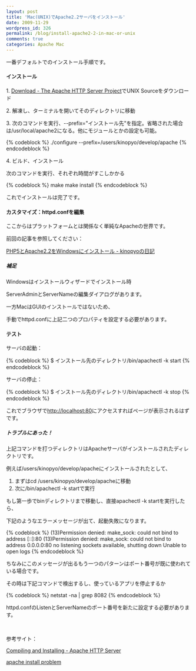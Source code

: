 ```yaml
---
layout: post
title: 'Mac(UNIX)でApache2.2サーバをインストール'
date: 2009-11-29
wordpress_id: 326
permalink: /blog/install-apache2-2-in-mac-or-unix
comments: true
categories: Apache Mac
---
```

<div class="section">
<p>一番デフォルトでのインストール手順です。</p>
<h4>インストール</h4>
<p>1. <a href="http://httpd.apache.org/download.cgi" target="_blank">Download - The Apache HTTP Server Project</a>でUNIX Sourceをダウンロード</p>
<p>2. 解凍し、ターミナルを開いてそのディレクトリに移動</p>
<p>3. 次のコマンドを実行、--prefix="インストール先"を指定。省略された場合は/usr/local/apache2になる。他にモジュールとかの設定も可能。</p>
{% codeblock %}
./configure --prefix=/users/kinopyo/develop/apache
{% endcodeblock %}
<p>4. ビルド、インストール</p>
<p>次のコマンドを実行、それぞれ時間がすこしかかる</p>
{% codeblock %}
make
make install
{% endcodeblock %}
<p>これでインストールは完了です。</p>
<h4>カスタマイズ：httpd.confを編集</h4>
<p>ここからはプラットフォームとは関係なく単純なApacheの世界です。</p>
<p>前回の記事を参照してください：</p>
<p><a href="http://d.hatena.ne.jp/kinopyo/20091124/1259017666" target="_blank">PHP5とApache2.2をWindowsにインストール - kinopyoの日記 </a></p>
<h5>補足</h5>
<p>Windowsはインストールウィザードでインストール時</p>
<p>ServerAdminとServerNameの編集ダイアログがあります。</p>
<p>一方MacはGUIのインストールではないため、</p>
<p>手動でhttpd.confに上記二つのプロパティを設定する必要があります。</p>
<h4>テスト</h4>
<p>サーバの起動：</p>
{% codeblock %}
$ インストール先のディレクトリ/bin/apachectl -k start
{% endcodeblock %}
<p>サーバの停止：</p>
{% codeblock %}
$ インストール先のディレクトリ/bin/apachectl -k stop
{% endcodeblock %}
<p>これでブラウザで<a href="http://localhost:80" target="_blank">http://localhost:80</a>にアクセスすればページが表示されるはずです。</p>
<h5>トラブルにあった！</h5>
<p>上記コマンドを打つディレクトリはApacheサーバがインストールされたディレクトリです。</p>
<p>例えば/users/kinopyo/develop/apacheにインストールされたとして、</p>
<ol>
<li>まずはcd /users/kinopyo/develop/apacheに移動</li>
<li>次に/bin/apachectl -k startで実行</li>
</ol>
<p>もし第一歩でbinディレクトリまで移動し、直接apachectl -k startを実行したら、</p>
<p>下記のようなエラーメッセージが出て、起動失敗になります。</p>
{% codeblock %}
(13)Permission denied: make_sock: could not bind to address [::]:80
(13)Permission denied: make_sock: could not bind to address 0.0.0.0:80
no listening sockets available, shutting down
Unable to open logs
{% endcodeblock %}
<br/>
<p>ちなみにこのメッセージが出るもう一つのパターンはポート番号が既に使われている場合です。</p>
<p>その時は下記コマンドで検出するし、使っているアプリを停止するか</p>
{% codeblock %}
netstat -na | grep 8082
{% endcodeblock %}
<p>httpd.confのListenとServerNameのポート番号を新たに設定する必要があります。</p>
<br/>
<p>参考サイト：</p>
<p><a href="http://httpd.apache.org/docs/2.2/install.html" target="_blank">Compiling and Installing - Apache HTTP Server</a></p>
<p><a href="http://lists.freebsd.org/pipermail/freebsd-questions/2003-November/025576.html" target="_blank"> apache install problem   </a></p>
</div>
